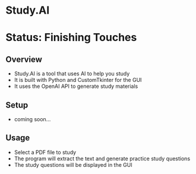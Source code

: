 # Study.AI

# Status: Finishing Touches

## Overview
- Study.AI is a tool that uses AI to help you study
- It is built with Python and CustomTkinter for the GUI
- It uses the OpenAI API to generate study materials

## Setup
- coming soon...

## Usage
- Select a PDF file to study
- The program will extract the text and generate practice study questions
- The study questions will be displayed in the GUI


